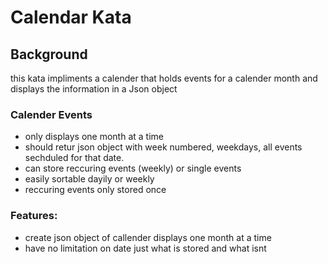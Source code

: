 
# Calendar Kata

## Background
this kata impliments a calender that holds events for a calender month and displays the information in a Json object 

### Calender Events
* only displays one month at a time
* should retur json object with week numbered, weekdays, all events sechduled for that date.
* can store reccuring events (weekly) or single events
* easily sortable dayily or weekly
* reccuring events only stored once 

### Features:
* create json object of callender displays one month at a time
* have no limitation on date just what is stored and what isnt

